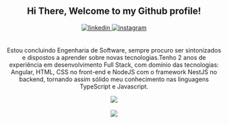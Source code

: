 <div align="center">
<h2> Hi There, Welcome to my Github profile! </h2>
<a href="https://linkedin.com/in/wendellddr" target="_blank">
<img src=https://img.shields.io/badge/linkedin-%2300acee.svg?color=405DE6&style=for-the-badge&logo=linkedin&logoColor=white alt=linkedin style="margin-bottom: 5px;" />
</a>
<a href="https://instagram.com/wendellddr" target="_blank">
<img src=https://img.shields.io/badge/instagram-%ff5851db.svg?color=C13584&style=for-the-badge&logo=instagram&logoColor=white alt=instagram style="margin-bottom: 5px;" />
</a>

<br />

<br />

Estou concluindo Engenharia de Software, sempre procuro ser sintonizados e dispostos a aprender sobre novas tecnologias.Tenho 2 anos de experiência em desenvolvimento Full Stack, com domínio das tecnologias: Angular, HTML, CSS no front-end e NodeJS com o framework NestJS no backend, tornando assim sólido meu conhecimento nas linguagens TypeScript e Javascript.
<br />

<img align="center" src="https://github-readme-stats.vercel.app/api?username=wendellddr&include_all_commits=true&count_private=true&show_icons=true&line_height=30&title_color=CDB4DB&icon_color=CDB4DB&text_color=D3D3D3&bg_color=0A0A0A">
<br />
<br />
<img src="https://github-readme-stats.vercel.app/api/top-langs/?username=wendellddr&layout=compact&theme=dark&bg_color=0A0A0A" />
<br />
<br />
<br />

</div>


